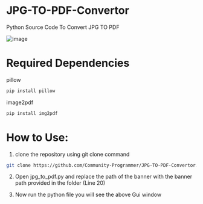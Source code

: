 # JPG-TO-PDF-Convertor
Python Source Code To Convert JPG TO PDF

![image](https://github.com/Community-Programmer/JPG-TO-PDF-Convertor/assets/76515568/4236cc8e-ddae-4429-8ed5-1581fca21cd7)

# Required Dependencies
pillow
```bash
pip install pillow
```

image2pdf
```bash
pip install img2pdf
```

# How to Use:

1.  clone the repository using git clone command 
```bash
git clone https://github.com/Community-Programmer/JPG-TO-PDF-Convertor.git
```

2.  Open jpg_to_pdf.py and replace the path of the banner with the banner path provided in the folder (Line 20)

3.  Now run the python file you will see the above Gui window



